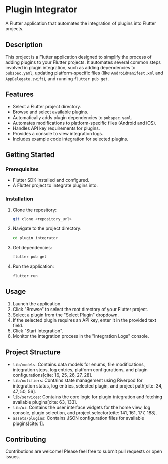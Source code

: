 # Plugin Integrator

A Flutter application that automates the integration of plugins into Flutter projects.

## Description

This project is a Flutter application designed to simplify the process of adding plugins to your Flutter projects. It automates several common steps involved in plugin integration, such as adding dependencies to `pubspec.yaml`, updating platform-specific files (like `AndroidManifest.xml` and `AppDelegate.swift`), and running `flutter pub get`.

## Features

* Select a Flutter project directory.
* Browse and select available plugins.
* Automatically adds plugin dependencies to `pubspec.yaml`.
* Automates modifications to platform-specific files (Android and iOS).
* Handles API key requirements for plugins.
* Provides a console to view integration logs.
* Includes example code integration for selected plugins.

## Getting Started

### Prerequisites

* Flutter SDK installed and configured.
* A Flutter project to integrate plugins into.

### Installation

1.  Clone the repository:
    ```bash
    git clone <repository_url>
    ```
2.  Navigate to the project directory:
    ```bash
    cd plugin_integrator
    ```
3.  Get dependencies:
    ```bash
    flutter pub get
    ```
4.  Run the application:
    ```bash
    flutter run
    ```

## Usage

1.  Launch the application.
2.  Click "Browse" to select the root directory of your Flutter project.
3.  Select a plugin from the "Select Plugin" dropdown.
4.  If the selected plugin requires an API key, enter it in the provided text field.
5.  Click "Start Integration".
6.  Monitor the integration process in the "Integration Logs" console.

## Project Structure

* `lib/models`: Contains data models for enums, file modifications, integration steps, log entries, platform configurations, and plugin configurations[cite: 16, 25, 26, 27, 28].
* `lib/notifiers`: Contains state management using Riverpod for integration status, log entries, selected plugin, and project path[cite: 34, 47, 50, 56].
* `lib/services`: Contains the core logic for plugin integration and fetching available plugins[cite: 63, 133].
* `lib/ui`: Contains the user interface widgets for the home view, log console, plugin selection, and project selector[cite: 141, 161, 177, 188].
* `assets/plugins`: Contains JSON configuration files for available plugins[cite: 1].

## Contributing

Contributions are welcome! Please feel free to submit pull requests or open issues.
